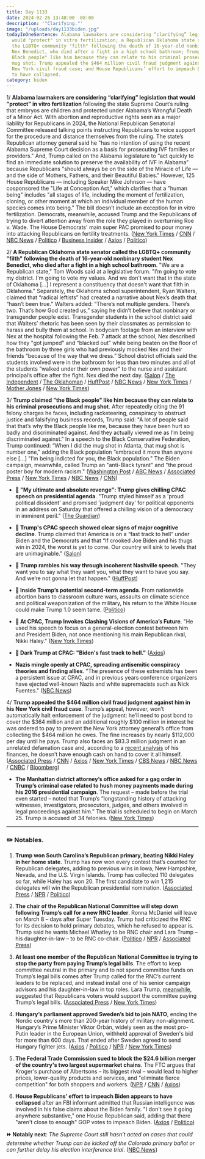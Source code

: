 ```yaml
---
title: Day 1133
date: 2024-02-26 13:48:00 -08:00
description: '"Clarifying."'
image: "/uploads/day1133biden.jpg"
todayInOneSentence: Alabama lawmakers are considering “clarifying” legislation that
  would "protect" in vitro fertilization; a Republican Oklahoma state senator called
  the LGBTQ+ community "filth" following the death of 16-year-old nonbinary student
  Nex Benedict, who died after a fight in a high school bathroom; Trump claimed "the
  Black people" like him because they can relate to his criminal prosecutions and
  mug shot; Trump appealed the $464 million civil fraud judgment against him in his
  New York civil fraud case; and House Republicans’ effort to impeach Biden appears
  to have collapsed.
category: biden
---
```


1/ **Alabama lawmakers are considering “clarifying” legislation that would "protect" in vitro fertilization** following the state Supreme Court’s ruling that embryos are children and protected under Alabama’s Wrongful Death of a Minor Act. With abortion and reproductive rights seen as a major liability for Republicans in 2024, the National Republican Senatorial Committee released talking points instructing Republicans to voice support for the procedure and distance themselves from the ruling. The state’s Republican attorney general said he "has no intention of using the recent Alabama Supreme Court decision as a basis for prosecuting IVF families or providers." And, Trump called on the Alabama legislature to “act quickly to find an immediate solution to preserve the availability of IVF in Alabama” because Republicans "should always be on the side of the Miracle of Life — and the side of Mothers, Fathers, and their Beautiful Babies." However, 125 House Republicans — including Speaker Mike Johnson — have cosponsored the "Life at Conception Act," which clarifies that a "human being" includes "all stages of life, including the moment of fertilization, cloning, or other moment at which an individual member of the human species comes into being." The bill doesn’t include an exception for in vitro fertilization. Democrats, meanwhile, accused Trump and the Republicans of trying to divert attention away from the role they played in overturning Roe v. Wade. The House Democrats' main super PAC promised to pour money into attacking Republicans on fertility treatments. ([New York Times](https://www.nytimes.com/2024/02/23/us/politics/alabama-ivf-treatment-law.html) / [CNN](https://www.cnn.com/2024/02/23/us/alabama-ivf-embryos-supreme-court-ruling-legislation/) / [NBC News](https://www.nbcnews.com/politics/2024-election/trump-calls-alabama-legislature-take-action-protect-ivf-services-rcna140259) / [Politico](https://www.politico.com/news/2024/02/23/ivf-alabama-ruling-republicans-senate-00142953) / [Business Insider](https://www.businessinsider.com/house-republicans-life-at-conception-ivf-exception-2024-2) / [Axios](https://www.axios.com/2024/02/23/house-democrats-attack-republicans-ivf-alabama) / [Politico](https://www.politico.com/news/2024/02/25/donalds-support-ivf-democrats-hammer-issue-00143203))

2/ **A Republican Oklahoma state senator called the LGBTQ\+ community "filth" following the death of 16-year-old nonbinary student Nex Benedict, who died after a fight in a high school bathroom**. "We are a Republican state," Tom Woods said at a legislative forum. "I’m going to vote my district. I'm going to vote my values. And we don't want that in the state of Oklahoma \[...\] I represent a constituency that doesn't want that filth in Oklahoma." Separately, the Oklahoma school superintendent, Ryan Walters, claimed that “radical leftists” had created a narrative about Nex’s death that “hasn’t been true.” Walters added: “There’s not multiple genders. There’s two. That’s how God created us,” saying he didn’t believe that nonbinary or transgender people exist. Transgender students in the school district said that Walters’ rhetoric has been seen by their classmates as permission to harass and bully them at school. In bodycam footage from an interview with Nex at the hospital following the Feb. 7 attack at the school, Nex described how they "got jumped" and “blacked out” while being beaten on the floor of the bathroom by three girls who had previously mocked Nex and their friends “because of the way that we dress.” School district officials said the students involved were in the bathroom for less than two minutes and all of the students “walked under their own power” to the nurse and assistant principal’s office after the fight. Nex died the next day. ([Salon](https://www.salon.com/2024/02/24/oklahoma-senator-calls-lgbtq-people-filth-while-commenting-on-of-nex-benedict/) / [The Independent](https://www.independent.co.uk/news/world/americas/nex-benedict-dead-oklahoma-b2501844.html) / [The Oklahoman](https://www.oklahoman.com/story/news/2024/02/24/audio-of-oklahoma-senator-tom-woods-calling-lgbtq-community-filth/72729820007/) / [HuffPost](https://www.huffpost.com/entry/oklahoma-state-senator-calls-lgbtq-people-filth_n_65da6055e4b0189a6a7e0ee5) / [NBC News](https://www.nbcnews.com/nbc-out/out-news/oklahoma-student-dies-one-day-fight-high-school-bathroom-rcna139643) / [New York Times](https://www.nytimes.com/2024/02/23/us/oklahoma-nonbinary-student-superintendent.html) / [Mother Jones](https://www.motherjones.com/politics/2024/02/nex-benedict-trans-oklahoma-bullying-bathroom-bills-police-body-cam/) / [New York Times](https://www.nytimes.com/2024/02/24/us/oklahoma-bathroom-video-nex-benedict.html))

3/ **Trump claimed "the Black people" like him because they can relate to his criminal prosecutions and mug shot**. After repeatedly citing the 91 felony charges he faces, including racketeering, conspiracy to obstruct justice and falsifying business records, Trump said: "A lot of people said that that’s why the Black people like me, because they have been hurt so badly and discriminated against. And they actually viewed me as I’m being discriminated against." In a speech to the Black Conservative Federation, Trump continued: “When I did the mug shot in Atlanta, that mug shot is number one," adding the Black population “embraced it more than anyone else \[...\] "I’m being indicted for you, the Black population." The Biden campaign, meanwhile, called Trump an "anti-Black tyrant" and "the proud poster boy for modern racism." ([Washington Post](https://www.washingtonpost.com/politics/2024/02/24/trump-black-voters-indicted-mug-shot/) / [ABC News](https://abcnews.go.com/US/trump-claims-black-americans-relate-criminal-prosecutions/story?id=107509919) / [Associated Press](https://apnews.com/article/trump-black-conservative-south-carolina-primary-aa1155c31bfc3b397a32b33eff04ada8) / [New York Times](https://www.nytimes.com/2024/02/24/us/politics/trump-black-voters.html) / [NBC News](https://www.nbcnews.com/politics/donald-trump/trump-black-people-discriminated-legal-system-rcna140305) / [CNN](https://www.cnn.com/2024/02/23/politics/trump-biden-racist/))

* **👑 "My ultimate and absolute revenge": Trump gives chilling CPAC speech on presidential agenda**. "Trump styled himself as a 'proud political dissident' and promised 'judgment day' for political opponents in an address on Saturday that offered a chilling vision of a democracy in imminent peril." ([The Guardian](https://www.theguardian.com/us-news/2024/feb/24/donald-trump-cpac-speech))

* **👑 Trump's CPAC speech showed clear signs of major cognitive decline**. Trump claimed that America is on a “fast track to hell” under Biden and the Democrats and that “If crooked Joe Biden and his thugs win in 2024, the worst is yet to come. Our country will sink to levels that are unimaginable." ([Salon](https://www.salon.com/2024/02/26/cpac-speech-showed-clear-signs-of-major-cognitive-decline--yet-maga-cheered/))

* **👑 Trump rambles his way through incoherent Nashville speech**. "They want you to say what they want you, what they want to have you say. And we’re not gonna let that happen." ([HuffPost](https://www.huffpost.com/entry/trump-rambles-his-way-through-incoherent-nashville-speech_n_65d8c64ce4b0189a6a7db2dd))

* **👑 Inside Trump’s potential second-term agenda**. From nationwide abortion bans to classroom culture wars, assaults on climate science and political weaponization of the military, his return to the White House could make Trump 1.0 seem tame. ([Politico](https://www.politico.com/news/2024/02/25/second-trump-term-00140488))

* **👑 At CPAC, Trump Invokes Clashing Visions of America’s Future**. "He used his speech to focus on a general-election contest between him and President Biden, not once mentioning his main Republican rival, Nikki Haley." ([New York Times](https://www.nytimes.com/2024/02/24/us/politics/trump-cpac.html))

* **👑 Dark Trump at CPAC: "Biden's fast track to hell."** ([Axios](https://www.axios.com/2024/02/24/trump-cpac-speech-excerpt))

* **Nazis mingle openly at CPAC, spreading antisemitic conspiracy theories and finding allies**. "The presence of these extremists has been a persistent issue at CPAC, and in previous years conference organizers have ejected well-known Nazis and white supremacists such as Nick Fuentes." ([NBC News](https://www.nbcnews.com/news/us-news/nazis-mingle-openly-cpac-spreading-antisemitic-conspiracy-theories-fin-rcna140335))

4/ **Trump appealed the $464 million civil fraud judgment against him in his New York civil fraud case**. Trump’s appeal, however, won’t automatically halt enforcement of the judgment: he’ll need to post bond to cover the $364 million and an additional roughly $100 million in interest he was ordered to pay to prevent the New York attorney general’s office from collecting the $464 million he owes. The fine increases by nearly $112,000 per day until he pays. Trump also faces an $83.3 million judgment in an unrelated defamation case and, according to a [recent analysis](https://www.nytimes.com/2024/02/17/nyregion/trump-civil-cases-millions.html) of his finances, he doesn’t have enough cash on hand to cover it all himself. ([Associated Press](https://apnews.com/article/trump-new-york-civil-fraud-appeal-letitia-james-2f8cc521e00e4a34a1342b961c1416ce) / [CNN](https://www.cnn.com/2024/02/26/politics/trump-appeal-civil-fraud-new-york/index.html) / [Axios](https://www.axios.com/2024/02/26/trump-new-york-civil-fraud-trial-appeal) / [New York Times](https://www.nytimes.com/2024/02/24/nyregion/trump-fraud-trial-penalty.html?partner=slack&smid=sl-share) / [CBS News](https://www.cbsnews.com/news/trump-fraud-case-appeal-454-million-new-york/) / [NBC News](https://www.nbcnews.com/politics/donald-trump/trump-appeals-464-million-judgment-new-york-civil-fraud-case-rcna140492) / [CNBC](https://www.cnbc.com/2024/02/26/trump-appeals-new-york-civil-fraud-verdict.html) / [Bloomberg](https://www.bloomberg.com/news/articles/2024-02-26/trump-appeals-new-york-s-454-million-fraud-verdict-against-him?srnd=premium&sref=MIBMEEoj))

* **The Manhattan district attorney’s office asked for a gag order in Trump’s criminal case related to hush money payments made during his 2016 presidential campaign**.  The request – made before the trial even started – noted that Trump’s “longstanding history of attacking witnesses, investigators, prosecutors, judges, and others involved in legal proceedings against him.” The trial is scheduled to begin on March 25. Trump is accused of 34 felonies. ([New York Times](https://www.nytimes.com/2024/02/26/nyregion/trump-gag-order-hush-money-trial.html))

---

### ✏️ Notables.

1. **Trump won South Carolina’s Republican primary, beating Nikki Haley in her home state**. Trump has now won every contest that’s counted for Republican delegates, adding to previous wins in Iowa, New Hampshire, Nevada, and the U.S. Virgin Islands. Trump has collected 110 delegates so far, while Haley has won 20. The first candidate to win 1,215 delegates will win the Republican presidential nomination. ([Associated Press](https://apnews.com/article/donald-trump-nikki-haley-south-carolina-primary-republicans-13237d287ce770e0a45e9bccee78e8ee) / [NPR](https://www.npr.org/2024/02/24/1233433937/trump-haley-south-carolina-primary-2024-election) / [Politico](https://www.politico.com/news/2024/02/24/trump-wins-south-carolina-00143160))

2. **The chair of the Republican National Committee will step down following Trump’s call for a new RNC leader**. Ronna McDaniel will leave on March 8 – days after Super Tuesday. Trump had criticized the RNC for its decision to hold primary debates, which he refused to appear is. Trump said he wants Michael Whatley to be RNC chair and Lara Trump – his daughter-in-law – to be RNC co-chair. ([Politico](https://www.politico.com/news/2024/02/26/ronna-mcdaniel-rnc-00143263) / [NPR](https://www.npr.org/2024/02/26/1233867070/rnc-chair-ronna-mcdaniel-resigns) / [Associated Press](https://apnews.com/article/ronna-mcdaniel-trump-rnc-stepping-down-presidential-2024-dde6c031db877008a348d0a31f04f278))

3. **At least one member of the Republican National Committee is  trying to stop the party from paying Trump’s legal bills**. The effort to keep committee neutral in the primary and to not spend committee funds on Trump’s legal bills comes after Trump called for the RNC’s current leaders to be replaced, and instead install one of his senior campaign advisors and his daughter-in-law in top roles. Lara Trump, [meanwhile](https://apnews.com/article/lara-trump-rnc-donald-trump-9c25a74e096439cd7b0ac37c96530675), suggested that Republicans voters would support the committee paying Trump’s legal bills. ([Associated Press](https://apnews.com/article/trump-republican-national-committee-stop-legal-bills-ff51a7ae8b5d872344e64a9a18851350) / [New York Times](https://www.nytimes.com/2024/02/24/us/politics/trump-barbour-rnc.html))

4. **Hungary’s parliament approved Sweden’s bid to join NATO**, ending the Nordic country's more than 200-year history of military non-alignment. Hungary’s Prime Minister Viktor Orbán, widely seen as the most pro-Putin leader in the European Union, withheld approval of Sweden's bid for more than 600 days. That ended after Sweden agreed to send Hungary fighter jets. ([Axios](https://www.axios.com/2024/02/26/hungary-approve-sweden-nato-membership) / [Politico](https://www.politico.eu/article/sweden-to-join-nato/) / [NPR](https://www.npr.org/2024/02/26/1233928052/hungary-ratifies-sweden-nato-membership) / [New York Times](https://www.nytimes.com/2024/02/26/world/europe/sweden-nato-hungary.html))

5. **The Federal Trade Commission sued to block the $24.6 billion merger of the country's two largest supermarket chains**. The FTC argues that Kroger's purchase of Albertsons – its biggest rival – would lead to higher prices, lower-quality products and services, and "eliminate fierce competition" for both shoppers and workers. ([NPR](https://www.npr.org/2024/02/26/1232948796/ftc-lawsuit-krogers-albertsons-grocery-merger) / [CNN](https://www.cnn.com/2024/02/26/investing/kroger-albertsons-merger-blocked-ftc/index.html) / [Axios](https://www.axios.com/2024/02/26/ftc-kroger-albertsons-merger-lawsuit))

6. **House Republicans’ effort to impeach Biden appears to have collapsed** after an FBI informant admitted that Russian intelligence was involved in his false claims about the Biden family. "I don't see it going anywhere substantive," one House Republican said, adding that there "aren't close to enough" GOP votes to impeach Biden. ([Axios](https://www.axios.com/2024/02/23/impeachment-biden-gop-republicans-vote) / [Politico](https://www.politico.com/news/2024/02/23/biden-impeachment-collapse-00142689))

**⏩ Notably next**: *The Supreme Court still hasn’t acted on cases that could determine whether Trump can be kicked off the Colorado primary ballot or can further delay his election interference trial*. ([NBC News](https://www.nbcnews.com/politics/supreme-court/supreme-court-remains-silent-trump-immunity-colorado-ballot-cases-rcna140277))